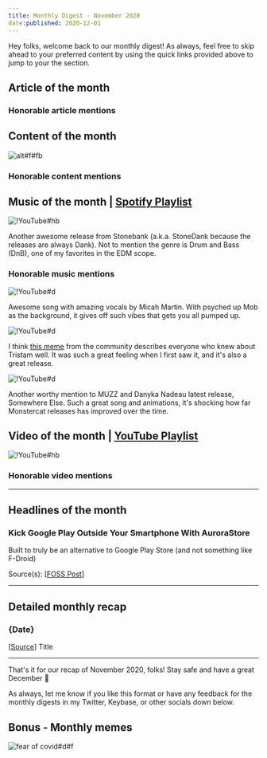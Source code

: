 ```yaml
---
title: Monthly Digest - November 2020
date:published: 2020-12-01
---
```


Hey folks, welcome back to our monthly digest! As always, feel free to skip ahead to your preferred content by using the quick links provided above to jump to your the section.

## Article of the month

### Honorable article mentions

## Content of the month

![alt#f#fb]({link} "caption")

### Honorable content mentions

## Music of the month | [Spotify Playlist](spotify:playlist:3u52u0faYK0uLQz5wgL7k3)

![!YouTube#hb](qU-181e-hSw "[[Spotify](spotify:track:7DTk1207Efq0HBUEYmbcTB)] Stonebank - Scared")

Another awesome release from Stonebank (a.k.a. StoneDank because the releases are always Dank). Not to mention the genre is Drum and Bass (DnB), one of my favorites in the EDM scope.

### Honorable music mentions

![!YouTube#d](IVQkcd706-4 "[[Spotify](spotify:track:1St4foaXsAX3vvkXXRA0l2)] EBEN - My Decree (feat. Micah Martin)")

Awesome song with amazing vocals by Micah Martin. With psyched up Mob as the background, it gives off such vibes that gets you all pumped up.

![!YouTube#d](S1CaLdzwuU4 "[[Spotify](spotify:track:2raUfi0wM6gDa3RDKNQySD)] Tristam - Violence")

I think [this meme](https://www.reddit.com/r/Monstercat/comments/jlx7ru/meme_everyone_hearing_violence_for_the_first_time/) from the community describes everyone who knew about Tristam well. It was such a great feeling when I first saw it, and it's also a great release.

![!YouTube#d](TYxzSjAABng "[[Spotify](spotify:track:10r998Pph8xlvZ9eUKz4mD)] MUZZ - Somewhere Else (feat. Danyka Nadeau)")

Another worthy mention to MUZZ and Danyka Nadeau latest release, Somewhere Else. Such a great song and animations, it's shocking how far Monstercat releases has improved over the time.

## Video of the month | [YouTube Playlist](https://www.youtube.com/playlist?list=PLtthNj7yut56ZNuJAMeu9-o63Idh9auJ3)

![!YouTube#hb]({youtube_id} "title")

### Honorable video mentions

***

## Headlines of the month

### Kick Google Play Outside Your Smartphone With AuroraStore

Built to truly be an alternative to Google Play Store (and not something like F-Droid)

Source(s): [[FOSS Post](https://fosspost.org/aurorastore-google-play-alternative/)]

***

## Detailed monthly recap

### {Date}

[[Source](link)] Title

***

That's it for our recap of November 2020, folks! Stay safe and have a great December 👋

As always, let me know if you like this format or have any feedback for the monthly digests in my Twitter, Keybase, or other socials down below.

## Bonus - Monthly memes

![fear of covid#d#f](https://preview.redd.it/l2xq1qn1qkw51.jpg?width=640&crop=smart&auto=webp&s=7858c549eebafe636a0789c328468fe9b9bdf6e3 "[[Reddit](https://www.reddit.com/r/memes/comments/jlxzsh/everyone_on_earth_relates/)] Everyone on Earth relates")

